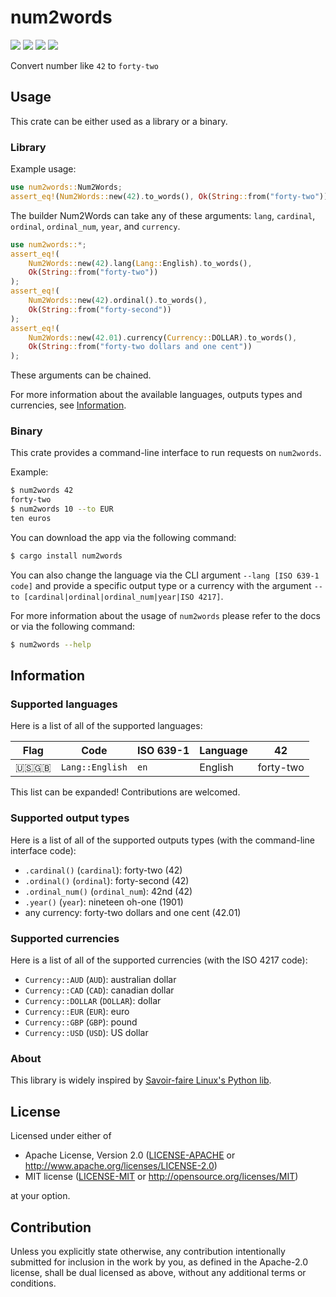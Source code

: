 # num2words

<a href="https://crates.io/crates/num2words"><img src="https://img.shields.io/crates/v/num2words"/></a> <a href="https://crates.io/crates/num2words"><img src="https://img.shields.io/crates/d/num2words"/></a> <a href="https://docs.rs/num2words"><img src="https://img.shields.io/docsrs/num2words"/></a> <a href="#license"><img src="https://img.shields.io/crates/l/num2words"/></a>

Convert number like `42` to `forty-two`

## Usage

This crate can be either used as a library or a binary.

### Library

Example usage:

```rust
use num2words::Num2Words;
assert_eq!(Num2Words::new(42).to_words(), Ok(String::from("forty-two")));
```

The builder Num2Words can take any of these arguments: `lang`, `cardinal`,
`ordinal`, `ordinal_num`, `year`, and `currency`.

```rust
use num2words::*;
assert_eq!(
    Num2Words::new(42).lang(Lang::English).to_words(),
    Ok(String::from("forty-two"))
);
assert_eq!(
    Num2Words::new(42).ordinal().to_words(),
    Ok(String::from("forty-second"))
);
assert_eq!(
    Num2Words::new(42.01).currency(Currency::DOLLAR).to_words(),
    Ok(String::from("forty-two dollars and one cent"))
);
```

These arguments can be chained.

For more information about the available languages, outputs types and
currencies, see [Information](#information).

### Binary

This crate provides a command-line interface to run requests on `num2words`.

Example:
```sh
$ num2words 42
forty-two
$ num2words 10 --to EUR
ten euros
```

You can download the app via the following command:
```sh
$ cargo install num2words
```

You can also change the language via the CLI argument `--lang [ISO 639-1
code]` and provide a specific output type or a currency with the argument
`--to [cardinal|ordinal|ordinal_num|year|ISO 4217]`.

For more information about the usage of `num2words` please refer to the docs
or via the following command:
```sh
$ num2words --help
```

## Information

### Supported languages

Here is a list of all of the supported languages:

| Flag | Code            | ISO 639-1       | Language | 42        |
| ---- | --------------- | --------------- | -------- | --------- |
| 🇺🇸🇬🇧 | `Lang::English` | `en`            | English  | forty-two |

This list can be expanded! Contributions are welcomed.

### Supported output types

Here is a list of all of the supported outputs types (with the command-line
interface code):

- `.cardinal()` (`cardinal`): forty-two (42)
- `.ordinal()` (`ordinal`): forty-second (42)
- `.ordinal_num()` (`ordinal_num`): 42nd (42)
- `.year()` (`year`): nineteen oh-one (1901)
- any currency: forty-two dollars and one cent (42.01)

### Supported currencies

Here is a list of all of the supported currencies (with the ISO 4217 code):

- `Currency::AUD` (`AUD`): australian dollar
- `Currency::CAD` (`CAD`): canadian dollar
- `Currency::DOLLAR` (`DOLLAR`): dollar
- `Currency::EUR` (`EUR`): euro
- `Currency::GBP` (`GBP`): pound
- `Currency::USD` (`USD`): US dollar

### About

This library is widely inspired by [Savoir-faire Linux's Python
lib](https://github.com/savoirfairelinux/num2words/).

## License

Licensed under either of

- Apache License, Version 2.0
  ([LICENSE-APACHE](LICENSE-APACHE) or
  http://www.apache.org/licenses/LICENSE-2.0)
- MIT license
  ([LICENSE-MIT](LICENSE-MIT) or http://opensource.org/licenses/MIT)

at your option.

## Contribution

Unless you explicitly state otherwise, any contribution intentionally submitted
for inclusion in the work by you, as defined in the Apache-2.0 license,
shall be dual licensed as above, without any additional terms or conditions.
